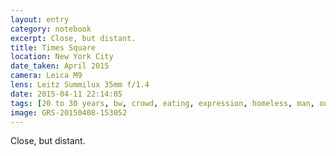 ```yaml
--- 
layout: entry
category: notebook
excerpt: Close, but distant.
title: Times Square
location: New York City
date_taken: April 2015
camera: Leica M9
lens: Leitz Summilux 35mm f/1.4
date: 2015-04-11 22:14:05
tags: [20 to 30 years, bw, crowd, eating, expression, homeless, man, outdoor, pavement, street, table, traveller, young man, young men, distance]
image: GRS-20150408-153052
---
```

Close, but distant.
